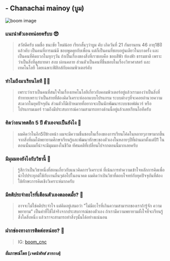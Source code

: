 ## - Chanachai mainoy (บูม)
![boom image](../main/png/Boom_cnc.jpg)
### แนะนําตัวเองหน่อยครับบ :sunglasses:
> สวัสดีครับ ผมชื่อ ชนะชัย ใหม่น้อย เรียกสั้นๆว่าบูม คับ เกิดวันที่ 21 กันยานยน 46 อายุ18ปีแล้วคับ เป็นคนที่อารมณ์ดี ชอบพูดคุยกับเพื่อน แต่ก็เป็นคนที่ชอบอยู่นเดียวในบางครั้ง และเป็นคนที่คิดบวกในทุกๆวัน ถ้าเป็นเรื่องของสิ่งที่เราชอบคือ ชอบสีฟ้า ท้องฟ้า ธรรมชาติ เพราะว่าเป็นสิ่งที่ดูสบายตา สงบ ผ่อนคลาย ส่วนตัวเป็นคนที่ชื่นชอบในเรื่องวิทาศาสตร์ และเทคโนโลยี โดยเฉพาะฟิสิกส์กับคอมพิวเตอร์คับ
### ทำไมถึงมาเรียนไอที :technologist:
> เพราะว่าเราเป็นคนที่สนใจในเรื่องเทคโนโลยีเกี่ยวกับคอมพิวเตอร์อยู่แล้วเรามองว่าเป็นสิ่งที่ท้าทายเพราะว่าเป็นสายที่ต้องคิดวิเคราะห์ออกแบบโปรแกรม ระบบต่างๆที่จะคอยอำนวยความสะดวกในยุคปัจจุบัน ส่วนตัวก็มีเป้าหมายที่อยากจะเป็นนักพัฒนาระบบซอฟต์แวร์ หรือโปรแกรมเมอร์  รวมถึงมีประสบการณ์ความสามารถทางด้านนี้อยู่แล้วเลยเรียนไอทีครับ
###  คิดว่าอนาคตอีก 5 ปี ตัวเองจะเป็นยังไง :bicyclist:
> ผมคิดว่าในอีก5ปีข้างหน้า ผมจะมีความชื่นชอบในเรื่องของการเรียนโค้ดในหลายๆภาษามากขึ้น จากสิ่งที่ผมได้พยายามศึกษาเรียนรู้และพัฒนาทักษะของตัวเองในหลายๆปีที่ผ่านมาตั้งแต่ปี1 ในตอนนั้นผมก็น่าจะมีมุมมองในชีวิต ทัศนคติที่เปลี่ยนไปจากตอนนี้มากเลยครับ
###  มีมุมมองยังไงกับวิชานี้ :speech_balloon:
> รู้สึกว่าเป็นวิชาหนึ่งที่สอนเกี่ยวกับแนวคิดการวิเคราะห์ ที่เน้นการทำความเข้าใจหลักการคิดเพื่อนำไปประยุกต์ใช้กับงานอื่นๆต่อไปในอนาคต ผมคิดว่าเป้นวิชาที่ตอบโจทย์กับยุคปัจจุบันที่ต้องใช้ทักษะการคิดเชิงวิเคราะห์มากครับ
### มีคติประจําอะไรที่เตือนตัวเองตลอดมั้ย? :heartbeat:
> อาจจะไม่ใช่คติประจำใจ แต่คิดอยู่เสมอว่า "ไม่มีอะไรที่เกินความสามารถของเราถ้ารู้จัก ความพยายาม" เป็นคำที่ใช้ได้จริงจากประสบการณ์ของตัวเอง ถ้าเรามีความพยายามตั้งใจที่จะเรียนรู้สิ่งใดสิ่งหนึ่ง แล้วเราจะสามารถทำสิ่งๆนั้นได้อย่างแน่นอน
### ฝากช่องทางการติดต่อหน่อย? :hamster:
> IG: [boom_cnc](https://www.instagram.com/boom_cnc/)  
#### สัมภาษณ์โดย [_เจตนิพัทธ์ สารกาล_]
